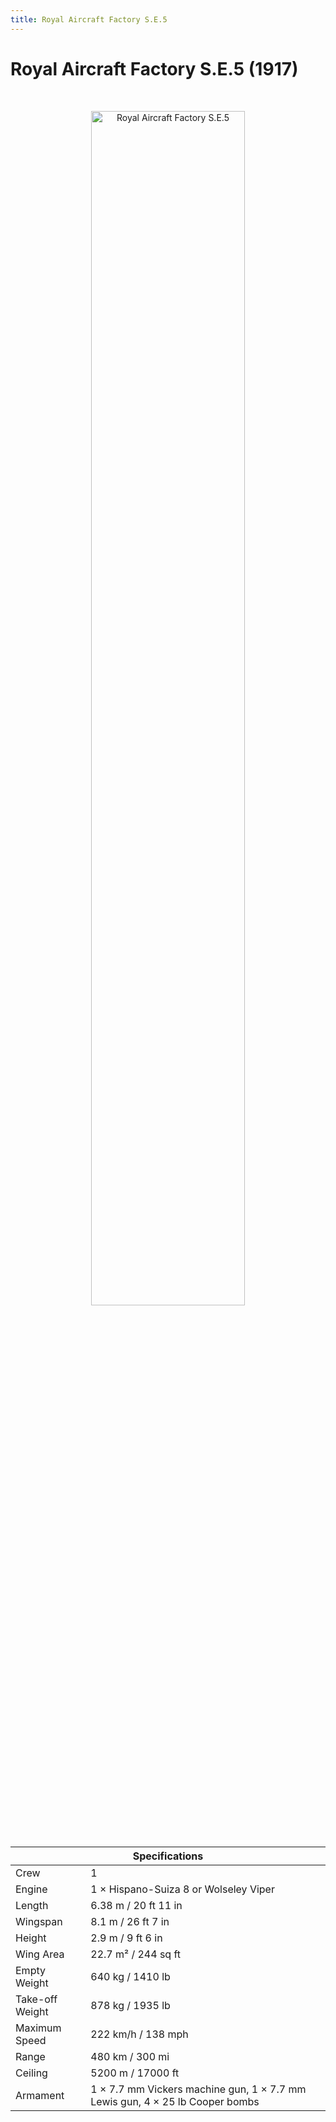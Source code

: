 ```yaml
---
title: Royal Aircraft Factory S.E.5
---
```


<h1 class="center-header">Royal Aircraft Factory S.E.5 (1917)</h1>

<br>

<p align="center">
  <img src="../images/royal_aircraft_factory_se5.jpg" alt="Royal Aircraft Factory S.E.5" width="70%">
</p>

<br>

<table class="table_component">
  <thead>
    <tr>
      <th colspan="2" class="header">Specifications</th>
    </tr>
  </thead>
  <tbody>
    <tr>
      <td>Crew</td>
      <td>1</td>
    </tr>
    <tr>
      <td>Engine</td>
      <td>1 × Hispano-Suiza 8 or Wolseley Viper</td>
    </tr>
    <tr>
      <td>Length</td>
      <td>6.38 m / 20 ft 11 in</td>
    </tr>
    <tr>
      <td>Wingspan</td>
      <td>8.1 m / 26 ft 7 in</td>
    </tr>
    <tr>
      <td>Height</td>
      <td>2.9 m / 9 ft 6 in</td>
    </tr>
    <tr>
      <td>Wing Area</td>
      <td>22.7 m² / 244 sq ft</td>
    </tr>
    <tr>
      <td>Empty Weight</td>
      <td>640 kg / 1410 lb</td>
    </tr>
    <tr>
      <td>Take-off Weight</td>
      <td>878 kg / 1935 lb</td>
    </tr>
    <tr>
      <td>Maximum Speed</td>
      <td>222 km/h / 138 mph</td>
    </tr>
    <tr>
      <td>Range</td>
      <td>480 km / 300 mi</td>
    </tr>
    <tr>
      <td>Ceiling</td>
      <td>5200 m / 17000 ft</td>
    </tr>
    <tr>
      <td>Armament</td>
      <td>1 × 7.7 mm Vickers machine gun, 1 × 7.7 mm Lewis gun, 4 × 25 lb Cooper bombs</td>
    </tr>
  </tbody>
</table>

<br>